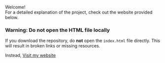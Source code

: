 Welcome!\
For a detailed explanation of the project, check out the website provided below.

### **Warning: Do not open the HTML file locally**
If you download the repository, do **not** open the `index.html` file directly. This will result in broken links or missing resources.

Instead,
[Visit my website](https://spangle-earthquake-4ee.notion.site/Intelligent-Monitoring-of-Engineering-164105fb297a80c8abb8c25fa9f5a812)

